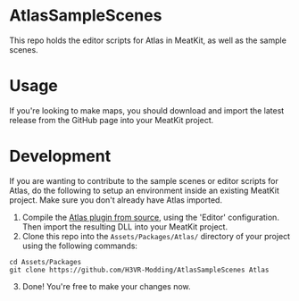 # AtlasSampleScenes
This repo holds the editor scripts for Atlas in MeatKit, as well as the sample scenes.

# Usage
If you're looking to make maps, you should download and import the latest release from the GitHub page into your MeatKit project.

# Development
If you are wanting to contribute to the sample scenes or editor scripts for Atlas, do the following
to setup an environment inside an existing MeatKit project. Make sure you don't already have Atlas imported.

1. Compile the [Atlas plugin from source](https://github.com/H3VR-Modding/Atlas), using the 'Editor' configuration. Then import the resulting DLL into your MeatKit project.
2. Clone this repo into the `Assets/Packages/Atlas/` directory of your project using the following commands:
```
cd Assets/Packages
git clone https://github.com/H3VR-Modding/AtlasSampleScenes Atlas
```
3. Done! You're free to make your changes now.
